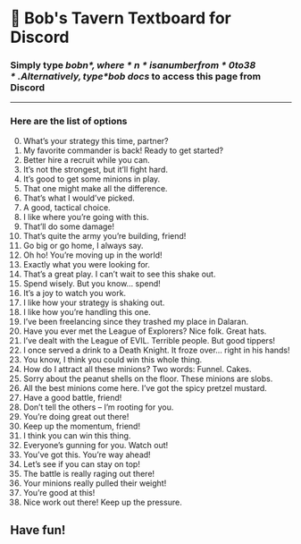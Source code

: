 # 🍺 Bob's Tavern Textboard for Discord
### Simply type *$bob n*, where *n* is a number from *0 to 38*. Alternatively, type *$bob docs* to access this page from Discord
---
### Here are the list of options 
0. What’s your strategy this time, partner?
1. My favorite commander is back! Ready to get started?
2. Better hire a recruit while you can.
3. It’s not the strongest, but it’ll fight hard.
4. It’s good to get some minions in play.
5. That one might make all the difference.
6. That’s what I would’ve picked.
7. A good, tactical choice.
8. I like where you’re going with this.
9. That’ll do some damage!
10. That’s quite the army you’re building, friend!
11. Go big or go home, I always say.
12. Oh ho! You’re moving up in the world!
13. Exactly what you were looking for.
14. That’s a great play. I can’t wait to see this shake out.
15. Spend wisely. But you know… spend!
16. It’s a joy to watch you work.
17. I like how your strategy is shaking out.
18. I like how you’re handling this one.
19. I’ve been freelancing since they trashed my place in Dalaran.
20. Have you ever met the League of Explorers? Nice folk. Great hats.
21. I’ve dealt with the League of EVIL. Terrible people. But good tippers!
22. I once served a drink to a Death Knight. It froze over… right in his hands!
23. You know, I think you could win this whole thing.
24. How do I attract all these minions? Two words: Funnel. Cakes.
25. Sorry about the peanut shells on the floor. These minions are slobs.
26. All the best minions come here. I’ve got the spicy pretzel mustard.
27. Have a good battle, friend!
28. Don’t tell the others – I’m rooting for you.
29. You’re doing great out there!
30. Keep up the momentum, friend!
31. I think you can win this thing.
32. Everyone’s gunning for you. Watch out!
33. You’ve got this. You’re way ahead!
34. Let’s see if you can stay on top!
35. The battle is really raging out there!
36. Your minions really pulled their weight!
37. You’re good at this!
38. Nice work out there! Keep up the pressure.

## Have fun!